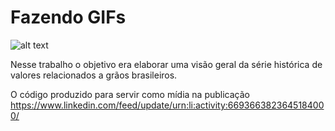 # Fazendo GIFs

![alt text](https://pbs.twimg.com/profile_images/1082974032482443265/8gsUI9oA_400x400.jpg)

Nesse trabalho o objetivo era elaborar uma visão geral da série histórica de valores relacionados a grãos brasileiros.

O código produzido para servir como mídia na publicação https://www.linkedin.com/feed/update/urn:li:activity:6693663823645184000/
